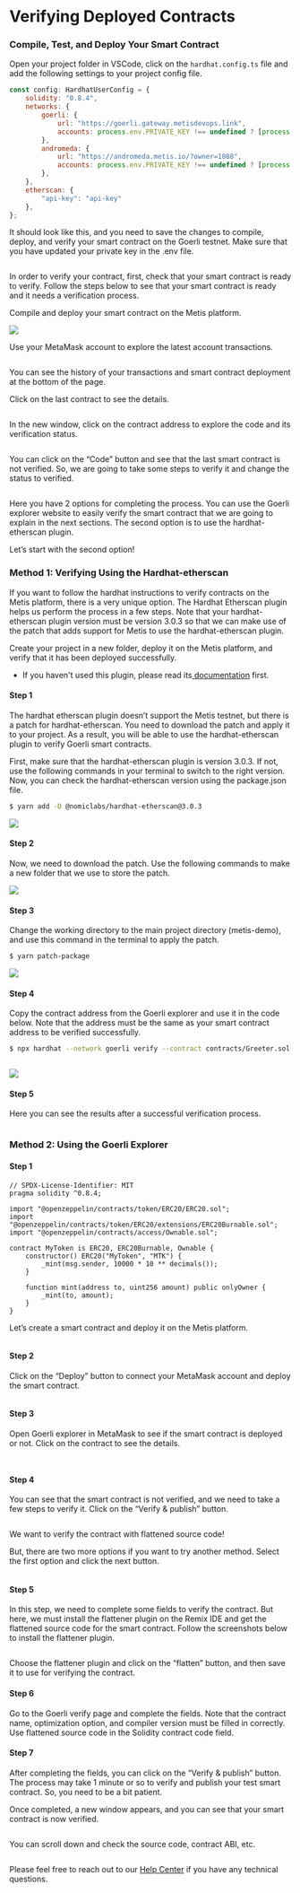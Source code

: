 # Verifying Deployed Contracts

### Compile, Test, and Deploy Your Smart Contract <a href="#_vb5pw17j4e2y" id="_vb5pw17j4e2y"></a>

Open your project folder in VSCode, click on the `hardhat.config.ts` file and add the following settings to your project config file.

```javascript
const config: HardhatUserConfig = {
    solidity: "0.8.4",
    networks: {
        goerli: {
            url: "https://goerli.gateway.metisdevops.link",
            accounts: process.env.PRIVATE_KEY !== undefined ? [process.env.PRIVATE_KEY] : [],
        },
        andromeda: {
            url: "https://andromeda.metis.io/?owner=1088",
            accounts: process.env.PRIVATE_KEY !== undefined ? [process.env.PRIVATE_KEY] : [],
        },
    },
    etherscan: {
        "api-key": "api-key"
    },
};
```

It should look like this, and you need to save the changes to compile, deploy, and verify your smart contract on the Goerli testnet. Make sure that you have updated your private key in the .env file.

<figure><img src="../.gitbook/assets/image (16).png" alt=""><figcaption></figcaption></figure>

In order to verify your contract, first, check that your smart contract is ready to verify. Follow the steps below to see that your smart contract is ready and it needs a verification process.

Compile and deploy your smart contract on the Metis platform.

![](../.gitbook/assets/1)

Use your MetaMask account to explore the latest account transactions.

<figure><img src="../.gitbook/assets/image (44).png" alt=""><figcaption></figcaption></figure>

You can see the history of your transactions and smart contract deployment at the bottom of the page.

Click on the last contract to see the details.

<figure><img src="../.gitbook/assets/image (4).png" alt=""><figcaption></figcaption></figure>

In the new window, click on the contract address to explore the code and its verification status.

<figure><img src="../.gitbook/assets/image (2).png" alt=""><figcaption></figcaption></figure>

You can click on the “Code” button and see that the last smart contract is not verified. So, we are going to take some steps to verify it and change the status to verified.

<figure><img src="../.gitbook/assets/image (3).png" alt=""><figcaption></figcaption></figure>

Here you have 2 options for completing the process. You can use the Goerli explorer website to easily verify the smart contract that we are going to explain in the next sections. The second option is to use the hardhat-etherscan plugin.

Let’s start with the second option!

### Method 1: Verifying Using the Hardhat-etherscan <a href="#_a1dwahi9antp" id="_a1dwahi9antp"></a>

If you want to follow the hardhat instructions to verify contracts on the Metis platform, there is a very unique option. The Hardhat Etherscan plugin helps us perform the process in a few steps. Note that your hardhat-etherscan plugin version must be version 3.0.3 so that we can make use of the patch that adds support for Metis to use the hardhat-etherscan plugin.

Create your project in a new folder, deploy it on the Metis platform, and verify that it has been deployed successfully.

* If you haven't used this plugin, please read its[ documentation](https://hardhat.org/plugins/nomiclabs-hardhat-etherscan.html) first.

#### Step 1 <a href="#_8ny9fmq1vqwt" id="_8ny9fmq1vqwt"></a>

The hardhat etherscan plugin doesn’t support the Metis testnet, but there is a patch for hardhat-etherscan. You need to download the patch and apply it to your project. As a result, you will be able to use the hardhat-etherscan plugin to verify Goerli smart contracts.

First, make sure that the hardhat-etherscan plugin is version 3.0.3. If not, use the following commands in your terminal to switch to the right version. Now, you can check the hardhat-etherscan version using the package.json file.

```bash
$ yarn add -D @nomiclabs/hardhat-etherscan@3.0.3
```

![](<../.gitbook/assets/7 (3)>)

#### Step 2 <a href="#_2450fsslvqog" id="_2450fsslvqog"></a>

Now, we need to download the patch. Use the following commands to make a new folder that we use to store the patch.

![](../.gitbook/assets/8)

#### Step 3 <a href="#_7g47wm8a2bx7" id="_7g47wm8a2bx7"></a>

Change the working directory to the main project directory (metis-demo), and use this command in the terminal to apply the patch.

```bash
$ yarn patch-package
```

![](<../.gitbook/assets/9 (11) (1)>)

#### Step 4 <a href="#_z9vaiqicsmb5" id="_z9vaiqicsmb5"></a>

Copy the contract address from the Goerli explorer and use it in the code below. Note that the address must be the same as your smart contract address to be verified successfully.

```bash
$ npx hardhat --network goerli verify --contract contracts/Greeter.sol:Greeter 0xf49e7dB67528Bb857BEb67d881274c39d418e0Bd 'Hello, Hardhat!'
```

<figure><img src="../.gitbook/assets/image (12).png" alt=""><figcaption></figcaption></figure>

![](<../.gitbook/assets/11 (2) (1)>)

#### Step 5 <a href="#_okzaevxntgge" id="_okzaevxntgge"></a>

Here you can see the results after a successful verification process.

<figure><img src="../.gitbook/assets/image (33).png" alt=""><figcaption></figcaption></figure>

### Method 2: Using the Goerli Explorer <a href="#_c9gw8b2b62bn" id="_c9gw8b2b62bn"></a>

#### Step 1 <a href="#_mwfo5whab4zs" id="_mwfo5whab4zs"></a>

```solidity
// SPDX-License-Identifier: MIT
pragma solidity ^0.8.4;

import "@openzeppelin/contracts/token/ERC20/ERC20.sol";
import "@openzeppelin/contracts/token/ERC20/extensions/ERC20Burnable.sol";
import "@openzeppelin/contracts/access/Ownable.sol";

contract MyToken is ERC20, ERC20Burnable, Ownable {
    constructor() ERC20("MyToken", "MTK") {
        _mint(msg.sender, 10000 * 10 ** decimals());
    }

    function mint(address to, uint256 amount) public onlyOwner {
        _mint(to, amount);
    }
}
```

Let’s create a smart contract and deploy it on the Metis platform.

<figure><img src="../.gitbook/assets/image (7).png" alt=""><figcaption></figcaption></figure>

#### Step 2 <a href="#_mk5top3xdczv" id="_mk5top3xdczv"></a>

Click on the “Deploy” button to connect your MetaMask account and deploy the smart contract.

<figure><img src="../.gitbook/assets/image (32).png" alt=""><figcaption></figcaption></figure>

#### Step 3 <a href="#_eo39r9aykwe6" id="_eo39r9aykwe6"></a>

Open Goerli explorer in MetaMask to see if the smart contract is deployed or not. Click on the contract to see the details.

<figure><img src="../.gitbook/assets/image (15).png" alt=""><figcaption></figcaption></figure>

<figure><img src="../.gitbook/assets/image.png" alt=""><figcaption></figcaption></figure>

#### Step 4 <a href="#_x7bj14n9bidh" id="_x7bj14n9bidh"></a>

You can see that the smart contract is not verified, and we need to take a few steps to verify it. Click on the “Verify & publish” button.

<figure><img src="../.gitbook/assets/image (8) (2).png" alt=""><figcaption></figcaption></figure>

We want to verify the contract with flattened source code!

But, there are two more options if you want to try another method. Select the first option and click the next button.

<figure><img src="../.gitbook/assets/image (22).png" alt=""><figcaption></figcaption></figure>

#### Step 5 <a href="#_toipv3tql8or" id="_toipv3tql8or"></a>

In this step, we need to complete some fields to verify the contract. But here, we must install the flattener plugin on the Remix IDE and get the flattened source code for the smart contract. Follow the screenshots below to install the flattener plugin.

<figure><img src="../.gitbook/assets/image (10).png" alt=""><figcaption></figcaption></figure>

Choose the flattener plugin and click on the “flatten” button, and then save it to use for verifying the contract.

#### Step 6 <a href="#_ps4rl8owqf69" id="_ps4rl8owqf69"></a>

Go to the Goerli verify page and complete the fields. Note that the contract name, optimization option, and compiler version must be filled in correctly. Use flattened source code in the Solidity contract code field.

#### Step 7 <a href="#_j4kgohygm9yj" id="_j4kgohygm9yj"></a>

After completing the fields, you can click on the “Verify & publish” button. The process may take 1 minute or so to verify and publish your test smart contract. So, you need to be a bit patient.

Once completed, a new window appears, and you can see that your smart contract is now verified.

<figure><img src="../.gitbook/assets/image (6).png" alt=""><figcaption></figcaption></figure>

You can scroll down and check the source code, contract ABI, etc.

<figure><img src="../.gitbook/assets/image (2) (2).png" alt=""><figcaption></figcaption></figure>

Please feel free to reach out to our [Help Center](https://metisdao.atlassian.net/servicedesk/customer/portals) if you have any technical questions.
